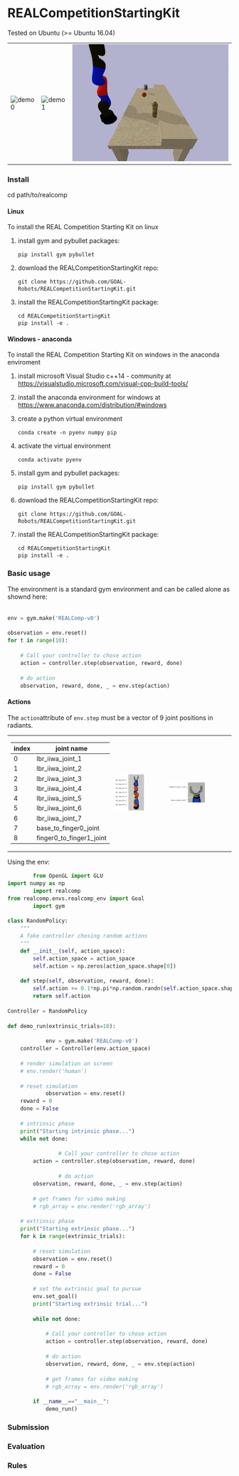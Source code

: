 # REALCompetitionStartingKit
Tested on Ubuntu (>= Ubuntu 16.04)

<TABLE " width="100%" BORDER="0">
<TR>
<TD><img src="docs/figs/demo0.gif" alt="demo0" width="100%"></TD>
<TD><img src="docs/figs/demo1.gif" alt="demo1" width="100%"></TD>
<TD><img src="docs/figs/demo2.gif" alt="demo1" width="100%"></TD>
</TR>
</TABLE>

### Install
cd path/to/realcomp 

#### Linux

To install the REAL Competition Starting Kit on linux

1) install gym and pybullet packages:

       pip install gym pybullet

2) download the REALCompetitionStartingKit repo:

       git clone https://github.com/GOAL-Robots/REALCompetitionStartingKit.git

3) install the REALCompetitionStartingKit package:

       cd REALCompetitionStartingKit
       pip install -e .

#### Windows - anaconda


To install the REAL Competition Starting Kit on windows in the anaconda enviroment

1) install microsoft Visual Studio c++14 - community at https://visualstudio.microsoft.com/visual-cpp-build-tools/

2) install the anaconda environment for windows at https://www.anaconda.com/distribution/#windows

3) create a python virtual environment

       conda create -n pyenv numpy pip

4) activate the virtual environment

       conda activate pyenv

3) install gym and pybullet packages:

       pip install gym pybullet

4) download the REALCompetitionStartingKit repo:

       git clone https://github.com/GOAL-Robots/REALCompetitionStartingKit.git

5) install the REALCompetitionStartingKit package:

       cd REALCompetitionStartingKit
       pip install -e .



### Basic usage

The environment is a standard gym environment and can be called alone as shownd here:

```python

env = gym.make('REALComp-v0')

observation = env.reset()  
for t in range(10):
    
    # Call your controller to chose action 
    action = controller.step(observation, reward, done)
    
    # do action
    observation, reward, done, _ = env.step(action)

```
#### Actions
The ```action```attribute  of ```env.step``` must be a  vector of 9 joint positions in radiants.


<TABLE " width="100%" BORDER="0">
<TR>
<TD>
       
| index |  joint name               |
| ----- | ------------------------- |
|  0    |  lbr_iiwa_joint_1         |
|  1    |  lbr_iiwa_joint_2         |
|  2    |  lbr_iiwa_joint_3         |
|  3    |  lbr_iiwa_joint_4         |
|  4    |  lbr_iiwa_joint_5         |
|  5    |  lbr_iiwa_joint_6         |
|  6    |  lbr_iiwa_joint_7         |
|  7    |  base_to_finger0_joint    |
|  8    |  finger0_to_finger1_joint |

</TD>
<TD><img src="docs/figs/kuka_full_joints.png" alt="kuka_full_joints" width="60%"></TD>
<TD><img src="docs/figs/kuka_gripper_joints.png" alt="kuka_gripper_joints" width="60%"></TD>
</TR>
</TABLE>


      


Using the env:

```python
        from OpenGL import GLU
import numpy as np
        import realcomp
from realcomp.envs.realcomp_env import Goal
        import gym

class RandomPolicy:
    """
    A fake controller chosing random actions
    """
    def __init__(self, action_space):
        self.action_space = action_space
        self.action = np.zeros(action_space.shape[0])

    def step(self, observation, reward, done):
        self.action += 0.1*np.pi*np.random.randn(self.action_space.shape[0])
        return self.action

Controller = RandomPolicy

def demo_run(extrinsic_trials=10):
        
            env = gym.make('REALComp-v0')
    controller = Controller(env.action_space)
            
    # render simulation on screen
    # env.render('human')
    
    # reset simulation
            observation = env.reset()  
    reward = 0 
    done = False
    
    # intrinsic phase
    print("Starting intrinsic phase...")
    while not done:
        
                # Call your controller to chose action 
        action = controller.step(observation, reward, done)
                
                # do action
        observation, reward, done, _ = env.step(action)
                
        # get frames for video making
        # rgb_array = env.render('rgb_array')
        
    # extrinsic phase
    print("Starting extrinsic phase...")
    for k in range(extrinsic_trials):
        
        # reset simulation
        observation = env.reset()  
        reward = 0 
        done = False    
        
        # set the extrinsic goal to pursue 
        env.set_goal()
        print("Starting extrinsic trial...")

        while not done:

            # Call your controller to chose action 
            action = controller.step(observation, reward, done)
            
            # do action
            observation, reward, done, _ = env.step(action)
            
            # get frames for video making
            # rgb_array = env.render('rgb_array')
                             
        if __name__=="__main__":
            demo_run()

```

### Submission

### Evaluation

### Rules
